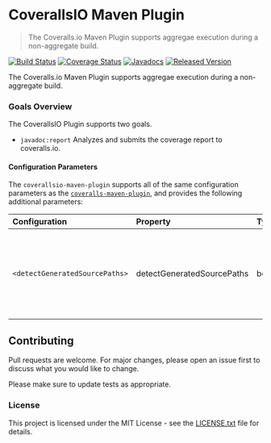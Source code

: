 # CoverallsIO Maven Plugin

> The Coveralls.io Maven Plugin supports aggregae execution during a non-aggregate build.

[![Build Status](https://travis-ci.org/SevaSafris/coverallsio-maven-plugin.png)](https://travis-ci.org/SevaSafris/coverallsio-maven-plugin)
[![Coverage Status](https://coveralls.io/repos/github/SevaSafris/coverallsio-maven-plugin/badge.svg)](https://coveralls.io/github/SevaSafris/coverallsio-maven-plugin)
[![Javadocs](https://www.javadoc.io/badge/org.safris.maven/coverallsio-maven-plugin.svg)](https://www.javadoc.io/doc/org.safris.maven/coverallsio-maven-plugin)
[![Released Version](https://img.shields.io/maven-central/v/org.safris.maven/coverallsio-maven-plugin.svg)](https://mvnrepository.com/artifact/org.safris.maven/coverallsio-maven-plugin)

The Coveralls.io Maven Plugin supports aggregae execution during a non-aggregate build.

### Goals Overview

The CoverallsIO Plugin supports two goals.

* `javadoc:report` Analyzes and submits the coverage report to coveralls.io.

#### Configuration Parameters

The `coverallsio-maven-plugin` supports all of the same configuration parameters as the [`coveralls-maven-plugin`](https://github.com/trautonen/coveralls-maven-plugin/), and provides the following additional parameters:

| **Configuration**              | **Property**               | **Type** | **Use**  | **Description**                                                                                                                                   |
|:-------------------------------|:---------------------------|:---------|:---------|:--------------------------------------------------------------------------------------------------------------------------------------------------|
| `<detectGeneratedSourcePaths>` | detectGeneratedSourcePaths | boolean  | Optional | If `true`, the plugin will detect and include the generated source paths from all subpaths of `target/generated-sources`<br>**Default:** `false`. |

## Contributing

Pull requests are welcome. For major changes, please open an issue first to discuss what you would like to change.

Please make sure to update tests as appropriate.

### License

This project is licensed under the MIT License - see the [LICENSE.txt](LICENSE.txt) file for details.